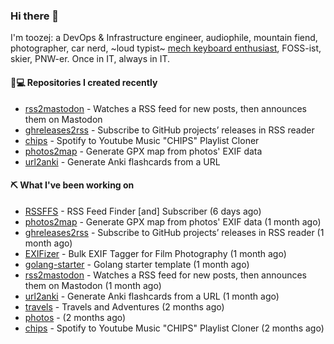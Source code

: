 ### Hi there 👋

I'm toozej: a DevOps & Infrastructure engineer, audiophile, mountain fiend, photographer, car nerd, ~loud typist~ [mech keyboard enthusiast](https://github.com/toozej/keebs), FOSS-ist, skier, PNW-er. Once in IT, always in IT.

#### 👨💻 Repositories I created recently

- [rss2mastodon](https://github.com/toozej/rss2mastodon) - Watches a RSS feed for new posts, then announces them on Mastodon
- [ghreleases2rss](https://github.com/toozej/ghreleases2rss) - Subscribe to GitHub projects’ releases in RSS reader
- [chips](https://github.com/toozej/chips) - Spotify to Youtube Music "CHIPS" Playlist Cloner
- [photos2map](https://github.com/toozej/photos2map) - Generate GPX map from photos' EXIF data
- [url2anki](https://github.com/toozej/url2anki) - Generate Anki flashcards from a URL

#### ⛏️ What I've been working on

- [RSSFFS](https://github.com/toozej/RSSFFS) - RSS Feed Finder [and] Subscriber (6 days ago)
- [photos2map](https://github.com/toozej/photos2map) - Generate GPX map from photos' EXIF data (1 month ago)
- [ghreleases2rss](https://github.com/toozej/ghreleases2rss) - Subscribe to GitHub projects’ releases in RSS reader (1 month ago)
- [EXIFizer](https://github.com/toozej/EXIFizer) - Bulk EXIF Tagger for Film Photography (1 month ago)
- [golang-starter](https://github.com/toozej/golang-starter) - Golang starter template (1 month ago)
- [rss2mastodon](https://github.com/toozej/rss2mastodon) - Watches a RSS feed for new posts, then announces them on Mastodon (1 month ago)
- [url2anki](https://github.com/toozej/url2anki) - Generate Anki flashcards from a URL (1 month ago)
- [travels](https://github.com/toozej/travels) - Travels and Adventures (2 months ago)
- [photos](https://github.com/toozej/photos) -  (2 months ago)
- [chips](https://github.com/toozej/chips) - Spotify to Youtube Music "CHIPS" Playlist Cloner (2 months ago)
